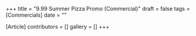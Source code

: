 +++
title = "9.99 Summer Pizza Promo (Commercial)"
draft = false
tags = [Commercials]
date = ""

[Article]
contributors = []
gallery = []
+++